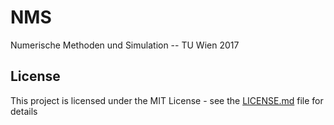 # NMS

Numerische Methoden und Simulation -- TU Wien 2017

## License

This project is licensed under the MIT License - see the [LICENSE.md](LICENSE.md) file for details


